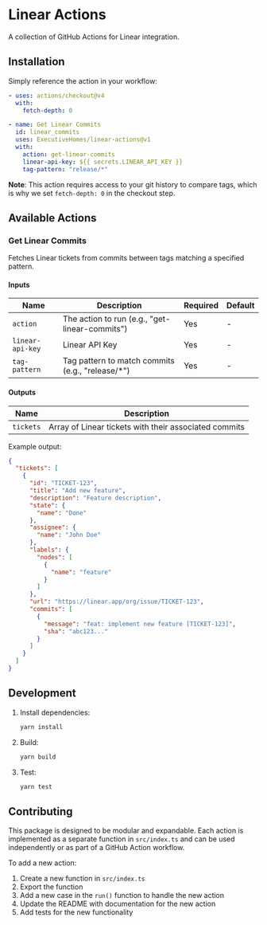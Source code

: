 # Linear Actions

A collection of GitHub Actions for Linear integration.

## Installation

Simply reference the action in your workflow:

```yaml
- uses: actions/checkout@v4
  with:
    fetch-depth: 0

- name: Get Linear Commits
  id: linear_commits
  uses: ExecutiveHomes/linear-actions@v1
  with:
    action: get-linear-commits
    linear-api-key: ${{ secrets.LINEAR_API_KEY }}
    tag-pattern: "release/*"
```

**Note**: This action requires access to your git history to compare tags, which is why we set `fetch-depth: 0` in the checkout step.

## Available Actions

### Get Linear Commits

Fetches Linear tickets from commits between tags matching a specified pattern.

#### Inputs

| Name | Description | Required | Default |
|------|-------------|----------|---------|
| `action` | The action to run (e.g., "get-linear-commits") | Yes | - |
| `linear-api-key` | Linear API Key | Yes | - |
| `tag-pattern` | Tag pattern to match commits (e.g., "release/*") | Yes | - |

#### Outputs

| Name | Description |
|------|-------------|
| `tickets` | Array of Linear tickets with their associated commits |

Example output:
```json
{
  "tickets": [
    {
      "id": "TICKET-123",
      "title": "Add new feature",
      "description": "Feature description",
      "state": {
        "name": "Done"
      },
      "assignee": {
        "name": "John Doe"
      },
      "labels": {
        "nodes": [
          {
            "name": "feature"
          }
        ]
      },
      "url": "https://linear.app/org/issue/TICKET-123",
      "commits": [
        {
          "message": "feat: implement new feature [TICKET-123]",
          "sha": "abc123..."
        }
      ]
    }
  ]
}
```

## Development

1. Install dependencies:
   ```bash
   yarn install
   ```

2. Build:
   ```bash
   yarn build
   ```

3. Test:
   ```bash
   yarn test
   ```

## Contributing

This package is designed to be modular and expandable. Each action is implemented as a separate function in `src/index.ts` and can be used independently or as part of a GitHub Action workflow.

To add a new action:
1. Create a new function in `src/index.ts`
2. Export the function
3. Add a new case in the `run()` function to handle the new action
4. Update the README with documentation for the new action
5. Add tests for the new functionality